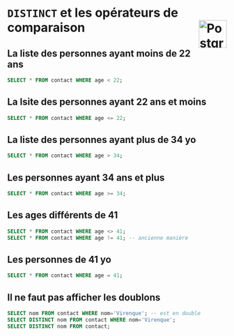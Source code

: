 # **`DISTINCT` et les opérateurs de comparaison** <a href="../../"> <img src="https://upload.wikimedia.org/wikipedia/commons/2/29/Postgresql_elephant.svg" alt="PostgreSQL" title="PostgreSQL" align="right" height="64px"> </a>


## **La liste des personnes ayant moins de 22 ans**
```sql
SELECT * FROM contact WHERE age < 22;
```
## **La lsite des personnes ayant 22 ans et moins**
```sql
SELECT * FROM contact WHERE age <= 22;
```
## **La liste des personnes ayant plus de 34 yo**
```SQL
SELECT * FROM contact WHERE age > 34;
```
## **Les personnes ayant 34 ans et plus**
```sql
SELECT * FROM contact WHERE age >= 34;
```
## **Les ages différents de 41**
```sql
SELECT * FROM contact WHERE age <> 41;
SELECT * FROM contact WHERE age != 41; -- ancienne manière
```
## **Les personnes de 41 yo**
```sql
SELECT * FROM contact WHERE age = 41;
```
## **Il ne faut pas  afficher les doublons**
```sql
SELECT nom FROM contact WHERE nom='Virenque'; -- est en double
SELECT DISTINCT nom FROM contact WHERE nom='Virenque';
SELECT DISTINCT nom FROM contact;
```